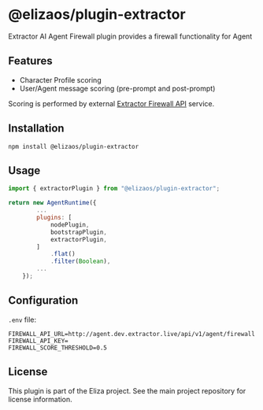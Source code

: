 # @elizaos/plugin-extractor

Extractor AI Agent Firewall plugin provides a firewall functionality for Agent

## Features

- Character Profile scoring
- User/Agent message scoring (pre-prompt and post-prompt)

Scoring is performed by external [Extractor Firewall API](https://extractor.live) service.


## Installation

```
npm install @elizaos/plugin-extractor
```

## Usage

```javascript
import { extractorPlugin } from "@elizaos/plugin-extractor";

return new AgentRuntime({
        ...
        plugins: [            
            nodePlugin,
            bootstrapPlugin,
            extractorPlugin,
        ]
            .flat()
            .filter(Boolean),
        ...
    });

```

## Configuration

`.env` file:

```
FIREWALL_API_URL=http://agent.dev.extractor.live/api/v1/agent/firewall
FIREWALL_API_KEY=
FIREWALL_SCORE_THRESHOLD=0.5
```

## License

This plugin is part of the Eliza project. See the main project repository for license information.
